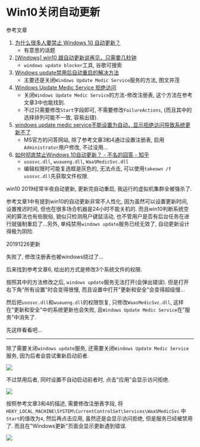 # Win10关闭自动更新

参考文章

1. [为什么很多人要禁止 Windows 10 自动更新？](https://www.zhihu.com/question/271414438?sort=created)
    - 有意思的话题
1. [[Windows] win10 跟自动更新说再见，只需要几秒钟](https://www.52pojie.cn/thread-1067072-1-1.html)
    - `windows update blocker`工具, 谷歌可搜索
3. [Windows update禁用后自动重启的解决方法](https://jingyan.baidu.com/article/fcb5aff766a4f0edaa4a710c.html)
    - 主要还是关闭`Windows Update Medic Service`服务的方法, 图文并茂
4. [Windows Update Medic Service 拒绝访问](https://www.cnblogs.com/feipeng8848/p/10096151.html)
    - 关闭`Windows Update Medic Service`的方法-修改注册表, 这个方法在参考文章3中也能找到.
    - 不过只需要修改`Start`字段即可, 不需要修改`FailureActions`, (而且其中的选择排列可能不一致, 容易出错).
5. [windows update medic service不能设置为自动，显示拒绝访问导致系统更新不了](https://answers.microsoft.com/zh-hans/windows/forum/windows_10-performance/windows-update-medic/c0cc9dcc-b5fd-47c9-9c9b-b28cb6d2f32c)
    - MS官方的问答网站, 除了参考文章3和4通过设置注册表, 启用`Administrator`用户修改, 不过没用...
6. [如何彻底禁止Windows 10自动更新？ - 不名的回答 - 知乎](https://www.zhihu.com/question/287260272/answer/483721867)
    - `usosvc.dll`, `wuaueng.dll`, `WaaSMedicSvc.dll`
    - 编辑权限时可能复选框是灰色的, 无法点击, 可以使用`takeown /f usosvc.dll`先获取文件权限.

win10 2019经常半夜自动更新, 更新完自动重启, 我运行的虚拟机集群全被强杀了. 

参考文章1中有提到win10的自动更新非常不人性化, 因为虽然可以设置更新时间, 设置推迟时间, 但也在很多场合机器是24小时不能关机的. 而且win10判断系统空闲的算法也有些脱俗, 貌似只检测用户键鼠活动, 也不管用户是否有后台任务在进行就强制重启了...另外, 单纯禁用`windows update`服务已经无效了, 自动更新设计得极为阴险.

20191226更新

失败了, 修改注册表也被windows绕过了...

后来找到参考文章6, 给出的方式是修改3个系统文件的权限.

按照其中的方法修改之后, `windows update`服务无法打开(会弹出错误). 但是打开右下角"所有设置"时会变得很慢, 而且设置中打开"更新和安全"会变得超级慢...

然后把`usosvc.dll`和`wuaueng.dll`的权限恢复, 只修改`WaasMedicSvc.dll`, 这样在"更新和安全"中的系统更新也会失败, 且`Windows Update Medic Service`在"服务"中消失了.

先这样看看吧...

------

除了需要关闭`windows update`服务, 还需要关闭`Windows Update Medic Service`服务, 因为后者会尝试重新启动前者. 

![](https://gitee.com/generals-space/gitimg/raw/master/29AF5ECF67C49F324E2EF693C68D596A.jpg)

不过禁用后者, 同时设置不自动启动前者时, 点击"应用"会显示访问拒绝.

![](https://gitee.com/generals-space/gitimg/raw/master/C0AF9543A2739487FE5C85BAD2323B03.png)

按照参考文章3和4的描述, 需要修改注册表字段, 将`HEKY_LOCAL_MACHINE\SYSTEM\CurrentControlSet\Services\WaaSMedicSvc` 中`Start`的值改为`4`, 然后再点击应用, 虽然还是会显示访问拒绝, 但是服务已经被禁用了. 而且在"Windows更新"页面会显示更新遇到错误.

![](https://gitee.com/generals-space/gitimg/raw/master/82611AACEBB50C6651792834E2D9E9C7.jpg)
